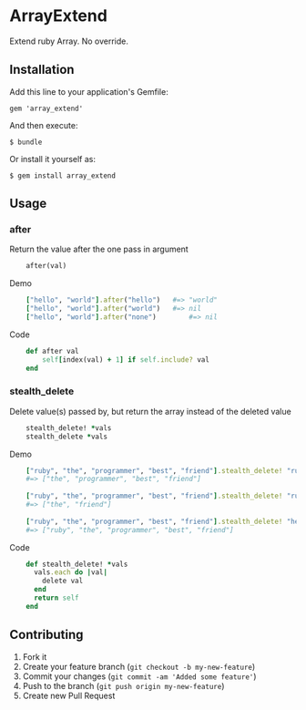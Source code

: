 # ArrayExtend

Extend ruby Array. No override.

## Installation

Add this line to your application's Gemfile:

    gem 'array_extend'

And then execute:

    $ bundle

Or install it yourself as:

    $ gem install array_extend

## Usage

### after

Return the value after the one pass in argument

```ruby
	after(val)	
```

Demo

```ruby
	["hello", "world"].after("hello")	#=> "world"
	["hello", "world"].after("world")	#=> nil
	["hello", "world"].after("none")		#=> nil
```

Code

```ruby
	def after val
    	self[index(val) + 1] if self.include? val
	end
```


### stealth_delete

Delete value(s) passed by, but return the array instead of the deleted value

```ruby
	stealth_delete! *vals
	stealth_delete *vals
```

Demo

```ruby
	["ruby", "the", "programmer", "best", "friend"].stealth_delete! "ruby"
	#=> ["the", "programmer", "best", "friend"] 
	
	["ruby", "the", "programmer", "best", "friend"].stealth_delete! "ruby", "best", "programmer"
	#=> ["the", "friend"] 
	
	["ruby", "the", "programmer", "best", "friend"].stealth_delete! "hello"
	#=> ["ruby", "the", "programmer", "best", "friend"]
```

Code

```ruby
	def stealth_delete! *vals
	  vals.each do |val|
	    delete val
	  end
	  return self
	end
```

## Contributing

1. Fork it
2. Create your feature branch (`git checkout -b my-new-feature`)
3. Commit your changes (`git commit -am 'Added some feature'`)
4. Push to the branch (`git push origin my-new-feature`)
5. Create new Pull Request
